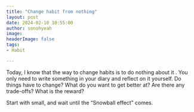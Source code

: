 ```yaml
---
title: "Change habit from nothing"
layout: post
date: 2024-02-10 10:55:00
author: sonohyeah
image: 
headerImage: false
tags:
- Habit

---
```


Today, I know that the way to change habits is to do nothing about it . 
You only need to write something in your diary and reflect on it yourself. Do things have to change? What do you want to get better at? Are there any trade-offs? What is the reward?

Start with small, and wait until the “Snowball effect” comes.